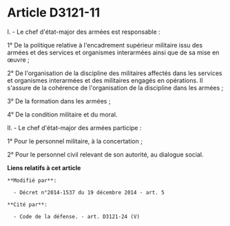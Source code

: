 # Article D3121-11

I. - Le chef d'état-major des armées est responsable :

1° De la politique relative à l'encadrement supérieur militaire issu des armées et des services et organismes interarmées
ainsi que de sa mise en œuvre ;

2° De l'organisation de la discipline des militaires affectés dans les services et organismes interarmées et des militaires
engagés en opérations. Il s'assure de la cohérence de l'organisation de la discipline dans les armées ;

3° De la formation dans les armées ;

4° De la condition militaire et du moral.

II. - Le chef d'état-major des armées participe :

1° Pour le personnel militaire, à la concertation ;

2° Pour le personnel civil relevant de son autorité, au dialogue social.

**Liens relatifs à cet article**

	**Modifié par**:

	  - Décret n°2014-1537 du 19 décembre 2014 - art. 5

	**Cité par**:

	  - Code de la défense. - art. D3121-24 (V)
